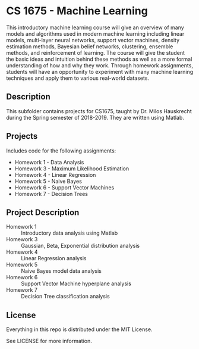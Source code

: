 # CS 1675 - Machine Learning

This introductory machine learning course will give an overview of many models and algorithms used in modern machine learning including linear models, multi-layer neural networks, support vector machines, density estimation methods, Bayesian belief networks, clustering, ensemble methods, and reinforcement of learning. The course will give the student the basic ideas and intuition behind these methods as well as a more formal understanding of how and why they work. Through homework assignments, students will have an opportunity to experiment with many machine learning techniques and apply them to various real-world datasets.

## Description

This subfolder contains projects for CS1675, taught by Dr. Milos Hauskrecht during the Spring semester of 2018-2019. They are written using Matlab.

## Projects

Includes code for the following assignments:
  - Homework 1 - Data Analysis
  - Homework 3 - Maximum Likelihood Estimation
  - Homework 4 - Linear Regression
  - Homework 5 - Naive Bayes
  - Homework 6 - Support Vector Machines
  - Homework 7 - Decision Trees

## Project Description

<dl>
  <dt>Homework 1</dt>
  <dd>Introductory data analysis using Matlab</dd>
  <dt>Homework 3</dt>
  <dd>Gaussian, Beta, Exponential distribution analysis</dd>
  <dt>Homework 4</dt>
  <dd>Linear Regression analysis</dd>
  <dt>Homework 5</dt>
  <dd>Naive Bayes model data analysis</dd>
  <dt>Homework 6</dt>
  <dd>Support Vector Machine hyperplane analysis</dd>
  <dt>Homework 7</dt>
  <dd>Decision Tree classification analysis</dd>
</dl>

## License

Everything in this repo is distributed under the MIT License.

See LICENSE for more information.
